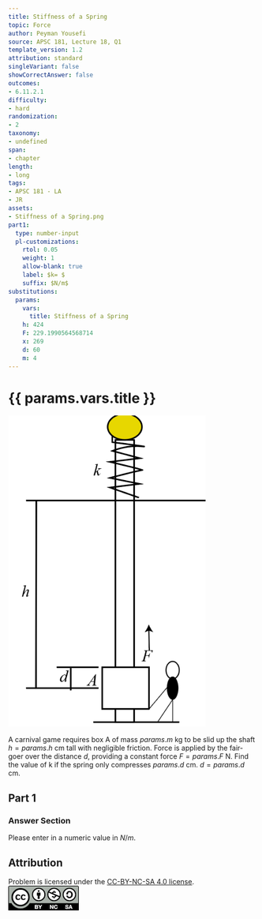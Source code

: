 ```yaml
---
title: Stiffness of a Spring
topic: Force
author: Peyman Yousefi
source: APSC 181, Lecture 18, Q1
template_version: 1.2
attribution: standard
singleVariant: false
showCorrectAnswer: false
outcomes:
- 6.11.2.1
difficulty:
- hard
randomization:
- 2
taxonomy:
- undefined
span:
- chapter
length:
- long
tags:
- APSC 181 - LA
- JR
assets:
- Stiffness of a Spring.png
part1:
  type: number-input
  pl-customizations:
    rtol: 0.05
    weight: 1
    allow-blank: true
    label: $k= $
    suffix: $N/m$
substitutions:
  params:
    vars:
      title: Stiffness of a Spring
    h: 424
    F: 229.1990564568714
    x: 269
    d: 60
    m: 4
---
```

# {{ params.vars.title }}
<img src="Stiffness of a Spring.png" width=400>

A carnival game requires box A of mass ${{ params.m }}$ kg to be slid up the shaft $h = {{ params.h }}$ cm tall with negligible friction.
Force is applied by the fair-goer over the distance $d$, providing a constant force $F = {{ params.F }}$ N.
Find the value of k if the spring only compresses ${{ params.d }}$ cm.
$d = {{ params.d }}$ cm.

## Part 1

### Answer Section

Please enter in a numeric value in $N/m$.

## Attribution

Problem is licensed under the [CC-BY-NC-SA 4.0 license](https://creativecommons.org/licenses/by-nc-sa/4.0/).<br> ![The Creative Commons 4.0 license requiring attribution-BY, non-commercial-NC, and share-alike-SA license.](https://raw.githubusercontent.com/firasm/bits/master/by-nc-sa.png)